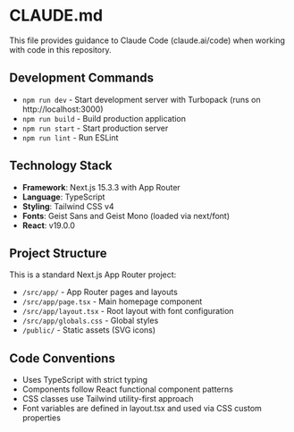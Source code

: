 # CLAUDE.md

This file provides guidance to Claude Code (claude.ai/code) when working with code in this repository.

## Development Commands

- `npm run dev` - Start development server with Turbopack (runs on http://localhost:3000)
- `npm run build` - Build production application
- `npm run start` - Start production server
- `npm run lint` - Run ESLint

## Technology Stack

- **Framework**: Next.js 15.3.3 with App Router
- **Language**: TypeScript
- **Styling**: Tailwind CSS v4
- **Fonts**: Geist Sans and Geist Mono (loaded via next/font)
- **React**: v19.0.0

## Project Structure

This is a standard Next.js App Router project:

- `/src/app/` - App Router pages and layouts
- `/src/app/page.tsx` - Main homepage component
- `/src/app/layout.tsx` - Root layout with font configuration
- `/src/app/globals.css` - Global styles
- `/public/` - Static assets (SVG icons)

## Code Conventions

- Uses TypeScript with strict typing
- Components follow React functional component patterns
- CSS classes use Tailwind utility-first approach
- Font variables are defined in layout.tsx and used via CSS custom properties